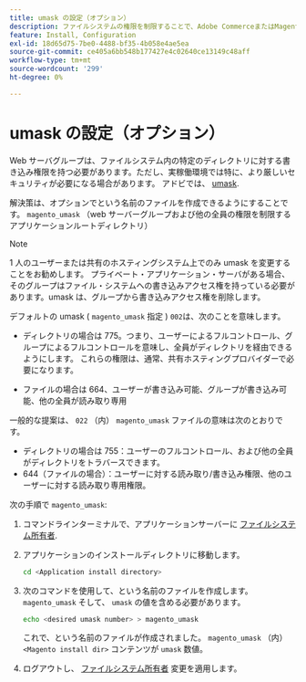 ```yaml
---
title: umask の設定（オプション）
description: ファイルシステムの権限を制限することで、Adobe CommerceまたはMagento Open Sourceのオンプレミスインストールのセキュリティ姿勢を改善します。
feature: Install, Configuration
exl-id: 18d65d75-7be0-4488-bf35-4b058e4ae5ea
source-git-commit: ce405a6bb548b177427e4c02640ce13149c48aff
workflow-type: tm+mt
source-wordcount: '299'
ht-degree: 0%

---
```


# umask の設定（オプション）

Web サーバグループは、ファイルシステム内の特定のディレクトリに対する書き込み権限を持つ必要があります。ただし、実稼働環境では特に、より厳しいセキュリティが必要になる場合があります。 アドビでは、 [umask](https://www.cyberciti.biz/tips/understanding-linux-unix-umask-value-usage.html).

解決策は、オプションでという名前のファイルを作成できるようにすることです。 `magento_umask` （web サーバーグループおよび他の全員の権限を制限するアプリケーションルートディレクトリ）

>[!NOTE]
>
>1 人のユーザーまたは共有のホスティングシステム上でのみ umask を変更することをお勧めします。 プライベート・アプリケーション・サーバがある場合、そのグループはファイル・システムへの書き込みアクセス権を持っている必要があります。umask は、グループから書き込みアクセス権を削除します。

デフォルトの umask ( `magento_umask` 指定 ) `002`は、次のことを意味します。

* ディレクトリの場合は 775。つまり、ユーザーによるフルコントロール、グループによるフルコントロールを意味し、全員がディレクトリを経由できるようにします。 これらの権限は、通常、共有ホスティングプロバイダーで必要になります。

* ファイルの場合は 664、ユーザーが書き込み可能、グループが書き込み可能、他の全員が読み取り専用

一般的な提案は、 `022` （内） `magento_umask` ファイルの意味は次のとおりです。

* ディレクトリの場合は 755：ユーザーのフルコントロール、および他の全員がディレクトリをトラバースできます。
* 644（ファイルの場合）：ユーザーに対する読み取り/書き込み権限、他のユーザーに対する読み取り専用権限。

次の手順で `magento_umask`:

1. コマンドラインターミナルで、アプリケーションサーバーに [ファイルシステム所有者](../prerequisites/file-system/overview.md).
1. アプリケーションのインストールディレクトリに移動します。

   ```bash
   cd <Application install directory>
   ```

1. 次のコマンドを使用して、という名前のファイルを作成します。 `magento_umask` そして、 `umask` の値を含める必要があります。

   ```bash
   echo <desired umask number> > magento_umask
   ```

   これで、という名前のファイルが作成されました。 `magento_umask` （内） `<Magento install dir>` コンテンツが `umask` 数値。

1. ログアウトし、 [ファイルシステム所有者](../prerequisites/file-system/overview.md) 変更を適用します。
